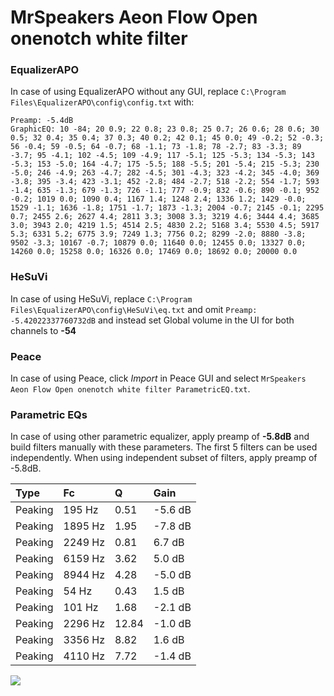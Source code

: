 # MrSpeakers Aeon Flow Open onenotch white filter

### EqualizerAPO
In case of using EqualizerAPO without any GUI, replace `C:\Program Files\EqualizerAPO\config\config.txt`
with:
```
Preamp: -5.4dB
GraphicEQ: 10 -84; 20 0.9; 22 0.8; 23 0.8; 25 0.7; 26 0.6; 28 0.6; 30 0.5; 32 0.4; 35 0.4; 37 0.3; 40 0.2; 42 0.1; 45 0.0; 49 -0.2; 52 -0.3; 56 -0.4; 59 -0.5; 64 -0.7; 68 -1.1; 73 -1.8; 78 -2.7; 83 -3.3; 89 -3.7; 95 -4.1; 102 -4.5; 109 -4.9; 117 -5.1; 125 -5.3; 134 -5.3; 143 -5.3; 153 -5.0; 164 -4.7; 175 -5.5; 188 -5.5; 201 -5.4; 215 -5.3; 230 -5.0; 246 -4.9; 263 -4.7; 282 -4.5; 301 -4.3; 323 -4.2; 345 -4.0; 369 -3.8; 395 -3.4; 423 -3.1; 452 -2.8; 484 -2.7; 518 -2.2; 554 -1.7; 593 -1.4; 635 -1.3; 679 -1.3; 726 -1.1; 777 -0.9; 832 -0.6; 890 -0.1; 952 -0.2; 1019 0.0; 1090 0.4; 1167 1.4; 1248 2.4; 1336 1.2; 1429 -0.0; 1529 -1.1; 1636 -1.8; 1751 -1.7; 1873 -1.3; 2004 -0.7; 2145 -0.1; 2295 0.7; 2455 2.6; 2627 4.4; 2811 3.3; 3008 3.3; 3219 4.6; 3444 4.4; 3685 3.0; 3943 2.0; 4219 1.5; 4514 2.5; 4830 2.2; 5168 3.4; 5530 4.5; 5917 5.3; 6331 5.2; 6775 3.9; 7249 1.3; 7756 0.2; 8299 -2.0; 8880 -3.8; 9502 -3.3; 10167 -0.7; 10879 0.0; 11640 0.0; 12455 0.0; 13327 0.0; 14260 0.0; 15258 0.0; 16326 0.0; 17469 0.0; 18692 0.0; 20000 0.0
```

### HeSuVi
In case of using HeSuVi, replace `C:\Program Files\EqualizerAPO\config\HeSuVi\eq.txt` and omit `Preamp:
-5.42022337760732dB` and instead set Global volume in the UI for both channels to **-54**

### Peace
In case of using Peace, click *Import* in Peace GUI and select `MrSpeakers Aeon Flow Open onenotch white filter ParametricEQ.txt`.

### Parametric EQs
In case of using other parametric equalizer, apply preamp of **-5.8dB** and build filters manually
with these parameters. The first 5 filters can be used independently.
When using independent subset of filters, apply preamp of -5.8dB.

| Type    | Fc      |     Q | Gain    |
|:--------|:--------|:------|:--------|
| Peaking | 195 Hz  |  0.51 | -5.6 dB |
| Peaking | 1895 Hz |  1.95 | -7.8 dB |
| Peaking | 2249 Hz |  0.81 | 6.7 dB  |
| Peaking | 6159 Hz |  3.62 | 5.0 dB  |
| Peaking | 8944 Hz |  4.28 | -5.0 dB |
| Peaking | 54 Hz   |  0.43 | 1.5 dB  |
| Peaking | 101 Hz  |  1.68 | -2.1 dB |
| Peaking | 2296 Hz | 12.84 | -1.0 dB |
| Peaking | 3356 Hz |  8.82 | 1.6 dB  |
| Peaking | 4110 Hz |  7.72 | -1.4 dB |

![](https://raw.githubusercontent.com/jaakkopasanen/AutoEq/master/results/innerfidelity/sbaf-serious/MrSpeakers%20Aeon%20Flow%20Open%20onenotch%20white%20filter/MrSpeakers%20Aeon%20Flow%20Open%20onenotch%20white%20filter.png)